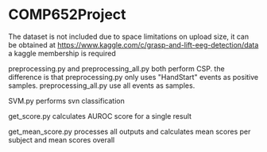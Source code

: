 # COMP652Project

The dataset is not included due to space limitations on upload size, it can be obtained at https://www.kaggle.com/c/grasp-and-lift-eeg-detection/data a kaggle membership is required

preprocessing.py and preprocessing_all.py both perform CSP. the difference is that preprocessing.py only uses "HandStart" events as positive samples. preprocessing_all.py use all events as samples.

SVM.py performs svn classification

get_score.py calculates AUROC score for a single result

get_mean_score.py processes all outputs and calculates mean scores per subject and mean scores overall